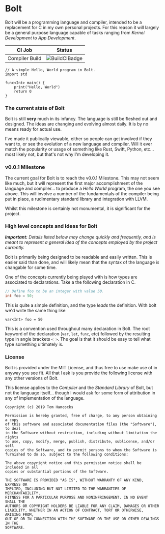 # Bolt
Bolt will be a programming language and compiler, intended to be a replacement for C in my own personal projects. For this reason it will largely be a general purpose language capable of tasks ranging from _Kernel Development_ to _App Development_.

| CI Job | Status |
| --- | --- |
| Compiler Build | ![BuildCIBadge](https://travis-ci.org/tjhancocks/Bolt.svg?branch=develop) |

```bolt
// A simple Hello, World program in Bolt.
import std

func<Int> main() {
	print("Hello, World")
	return 0
}
```

### The current state of Bolt
Bolt is still **very** much in its infancy. The language is still be fleshed out and designed. The ideas are changing and evolving almost daily. It is by no means ready for actual use.

I've made it publically viewable, either so people can get involved if they want to, or see the evolution of a new language and compiler. Will it ever match the popularity or usage of something like Rust, Swift, Python, etc... most likely not, but that's not why I'm developing it.

### v0.0.1 Milestone
The current goal for Bolt is to reach the v0.0.1 Milestone. This may not seem like much, but it will represent the first major accomplishment of the language and compiler... to produce a _Hello World_ program, the one you see above. This will involve a number of the fundamentals of the compiler being put in place, a rudimentary standard library and integration with LLVM.

Whilst this milestone is certainly not monumental, it is significant for the project.

### High level concepts and ideas for Bolt
_**Important:** Details listed below may change quickly and frequently, and is meant to represent a general idea of the concepts employed by the project currently._

Bolt is primarily being designed to be readable and easily written. This is easier said than done, and will likely mean that the syntax of the language is changable for some time.

One of the concepts currently being played with is how types are associated to declarations. Take a the following declaration in C.

```c
// Define foo to be an integer with value 50.
int foo = 50;
```

This is quite a simple definition, and the type _leads_ the definition. With bolt we'd write the same thing like

```bolt
var<Int> foo = 50
```

This is a convention used throughout many declaration in Bolt. The root keyword of the declaration (`var`, `let`, `func`, etc) followed by the resulting type in angle brackets `< >`. The goal is that it should be easy to tell what type something ultimately is.

### License
Bolt is provided under the MIT License, and thus free to use make use of in anyway you see fit. All that I ask is you provide the following license with any other versions of Bolt.

This license applies to the _Compiler_ and the _Standard Library_ of Bolt, but not the language itself... though I would ask for some form of attribution in any of implementation of the language.

```
Copyright (c) 2019 Tom Hancocks

Permission is hereby granted, free of charge, to any person obtaining a copy
of this software and associated documentation files (the "Software"), to deal
in the Software without restriction, including without limitation the rights
to use, copy, modify, merge, publish, distribute, sublicense, and/or sell
copies of the Software, and to permit persons to whom the Software is
furnished to do so, subject to the following conditions:

The above copyright notice and this permission notice shall be included in all
copies or substantial portions of the Software.

THE SOFTWARE IS PROVIDED "AS IS", WITHOUT WARRANTY OF ANY KIND, EXPRESS OR
IMPLIED, INCLUDING BUT NOT LIMITED TO THE WARRANTIES OF MERCHANTABILITY,
FITNESS FOR A PARTICULAR PURPOSE AND NONINFRINGEMENT. IN NO EVENT SHALL THE
AUTHORS OR COPYRIGHT HOLDERS BE LIABLE FOR ANY CLAIM, DAMAGES OR OTHER
LIABILITY, WHETHER IN AN ACTION OF CONTRACT, TORT OR OTHERWISE, ARISING FROM,
OUT OF OR IN CONNECTION WITH THE SOFTWARE OR THE USE OR OTHER DEALINGS IN THE
SOFTWARE.
```
